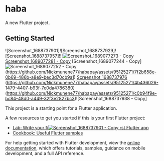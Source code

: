 # haba

A new Flutter project.

## Getting Started
![Screenshot_1688737901]![Screenshot_1688737929]![Screenshot_1688737957]!!!![Screenshot_1689077273 - Copy](https://github.com/Nickmunene77/habapay/assets/95125271/a05fa22b-de24-4765-abbd-7d0019f43f33)
[Screenshot_1689077281 - Copy](https://github.com/Nickmunene77/habapay/assets/95125271/a2dbc1da-1e46-4ce3-8c2d-947085d7d82d)
[Screenshot_1689077244 - Copy]![Screenshot_1689077252 - Copy](https://github.com/Nickmunene77/habapay/assets/95125271/7455be28-6a50-4592-82e0-36faaf37534f)
(https://github.com/Nickmunene77/habapay/assets/95125271/7f2b658e-0b69-486b-a8e9-bec3d70cb9a1)
[Screenshot_1688737976](https://github.com/Nickmunene77/habapay/assets/95125271/d03c48d0-aeaa-4a19-97a2-91ee2616a84d)
(https://github.com/Nickmunene77/habapay/assets/95125271/4b436026-1479-4407-b93f-7e0da4786380)
(https://github.com/Nickmunene77/habapay/assets/95125271/c0b94f9e-bc84-48d0-a449-32f3e2827bc3)![Screenshot_1688737938 - Copy]



This project is a starting point for a Flutter application.

A few resources to get you started if this is your first Flutter project:

- [Lab: Write your fi![Screenshot_1688737901 - Copy](https://github.com/Nickmunene77/habapay/assets/95125271/0f8ef63f-d5b5-484e-8219-99416d33da48)
rst Flutter app](https://docs.flutter.dev/get-started/codelab)
- [Cookbook: Useful Flutter samples](https://docs.flutter.dev/cookbook)

For help getting started with Flutter development, view the
[online documentation](https://docs.flutter.dev/), which offers tutorials,
samples, guidance on mobile development, and a full API reference.
